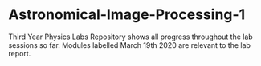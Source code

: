 # Astronomical-Image-Processing-1
Third Year Physics Labs
Repository shows all progress throughout the lab sessions so far. Modules labelled March 19th 2020 are relevant to the lab report.
